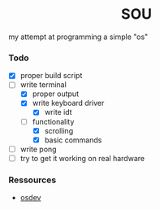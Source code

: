 <div align="center">
    <h1>
      SOU
    </h1>
</div>

my attempt at programming a simple "os"

### Todo

- [x] proper build script
- [ ] write terminal
  - [x] proper output
  - [x] write keyboard driver
    - [x] write idt
  - [ ] functionality
    - [x] scrolling
    - [x] basic commands
- [ ] write pong
- [ ] try to get it working on real hardware

### Ressources

- [osdev](https://wiki.osdev.org/Expanded_Main_Page)
